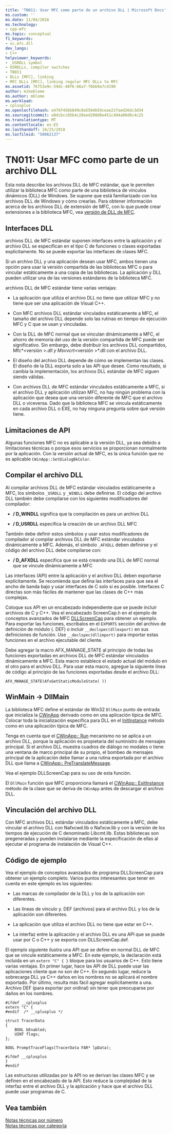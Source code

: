 ```yaml
---
title: 'TN011: Usar MFC como parte de un archivo DLL | Microsoft Docs'
ms.custom: ''
ms.date: 11/04/2016
ms.technology:
- cpp-mfc
ms.topic: conceptual
f1_keywords:
- vc.mfc.dll
dev_langs:
- C++
helpviewer_keywords:
- _USRDLL symbol
- USRDLLs, compiler switches
- TN011
- DLLs [MFC], linking
- MFC DLLs [MFC], linking regular MFC DLLs to MFC
ms.assetid: 76753e9c-59dc-40f6-b6a7-f6bb9a7c4190
author: mikeblome
ms.author: mblome
ms.workload:
- cplusplus
ms.openlocfilehash: e476f456b849c0a5564b59ceae21faed26dc3d34
ms.sourcegitcommit: a9dcbcc85b4c28eed280d8e451c494a00d8c4c25
ms.translationtype: MT
ms.contentlocale: es-ES
ms.lasthandoff: 10/25/2018
ms.locfileid: "50062137"
---
```

# <a name="tn011-using-mfc-as-part-of-a-dll"></a>TN011: Usar MFC como parte de un archivo DLL

Esta nota describe los archivos DLL de MFC estándar, que le permiten utilizar la biblioteca MFC como parte de una biblioteca de vínculos dinámicos (DLL) de Windows. Se supone que está familiarizado con los archivos DLL de Windows y cómo crearlas. Para obtener información acerca de los archivos DLL de extensión de MFC, con lo que puede crear extensiones a la biblioteca MFC, vea [versión de DLL de MFC](../mfc/tn033-dll-version-of-mfc.md).

## <a name="dll-interfaces"></a>Interfaces DLL

archivos DLL de MFC estándar suponen interfaces entre la aplicación y el archivo DLL se especifican en el tipo C de funciones o clases exportadas explícitamente. No se puede exportar las interfaces de clases MFC.

Si un archivo DLL y una aplicación desean usar MFC, ambos tienen una opción para usar la versión compartida de las bibliotecas MFC o para vincular estáticamente a una copia de las bibliotecas. La aplicación y DLL pueden utilizar una de las versiones estándares de la biblioteca MFC.

archivos DLL de MFC estándar tiene varias ventajas:

- La aplicación que utiliza el archivo DLL no tiene que utilizar MFC y no tiene que ser una aplicación de Visual C++.

- Con MFC archivos DLL estándar vinculados estáticamente a MFC, el tamaño del archivo DLL depende solo las rutinas en tiempo de ejecución MFC y C que se usan y vinculadas.

- Con la DLL de MFC normal que se vinculan dinámicamente a MFC, el ahorro de memoria del uso de la versión compartida de MFC puede ser significativo. Sin embargo, debe distribuir los archivos DLL compartidos, Mfc*\<versión >*.dll y Msvvcrt*\<versión >*.dll con el archivo DLL.

- El diseño del archivo DLL depende de cómo se implementan las clases. El diseño de la DLL exporta solo a las API que desee. Como resultado, si cambia la implementación, los archivos DLL estándar de MFC siguen siendo válidas.

- Con archivos DLL de MFC estándar vinculados estáticamente a MFC, si el archivo DLL y aplicación utilizan MFC, no hay ningún problema con la aplicación que desea que una versión diferente de MFC que el archivo DLL o viceversa. Dado que la biblioteca MFC se vincula estáticamente en cada archivo DLL o EXE, no hay ninguna pregunta sobre qué versión tiene.

## <a name="api-limitations"></a>Limitaciones de API

Algunas funciones MFC no es aplicable a la versión DLL, ya sea debido a limitaciones técnicas o porque esos servicios se proporcionan normalmente por la aplicación. Con la versión actual de MFC, es la única función que no es aplicable `CWinApp::SetDialogBkColor`.

## <a name="building-your-dll"></a>Compilar el archivo DLL

Al compilar archivos DLL de MFC estándar vinculados estáticamente a MFC, los símbolos `_USRDLL` y `_WINDLL` debe definirse. El código del archivo DLL también debe compilarse con los siguientes modificadores del compilador:

- **/ D_WINDLL** significa que la compilación es para un archivo DLL

- **/ D_USRDLL** especifica la creación de un archivo DLL MFC

También debe definir estos símbolos y usar estos modificadores de compilador al compilar archivos DLL de MFC estándar vinculados dinámicamente a MFC. Además, el símbolo `_AFXDLL` deben definirse y el código del archivo DLL debe compilarse con:

- **/ D_AFXDLL** especifica que se está creando una DLL de MFC normal que se vincule dinámicamente a MFC

Las interfaces (API) entre la aplicación y el archivo DLL deben exportarse explícitamente. Se recomienda que defina las interfaces para que sea el ancho de banda bajo y usar interfaces de C solo si es posible. Interfaces C directas son más fáciles de mantener que las clases de C++ más complejas.

Coloque sus API en un encabezado independiente que se puede incluir archivos de C y C++. Vea el encabezado ScreenCap.h en el ejemplo de conceptos avanzados de MFC [DLLScreenCap](../visual-cpp-samples.md) para obtener un ejemplo. Para exportar las funciones, escríbalos en el `EXPORTS` sección del archivo de definición de módulo (. DEF) o incluir `__declspec(dllexport)` en sus definiciones de función. Use `__declspec(dllimport)` para importar estas funciones en el archivo ejecutable del cliente.

Debe agregar la macro AFX_MANAGE_STATE al principio de todas las funciones exportadas en archivos DLL de MFC estándar vinculados dinámicamente a MFC. Esta macro establece el estado actual del módulo en el otro para el archivo DLL. Para usar esta macro, agregue la siguiente línea de código al principio de las funciones exportadas desde el archivo DLL:

`AFX_MANAGE_STATE(AfxGetStaticModuleState( ))`

## <a name="winmain---dllmain"></a>WinMain -> DllMain

La biblioteca MFC define el estándar de Win32 `DllMain` punto de entrada que inicializa la [CWinApp](../mfc/reference/cwinapp-class.md) derivado como en una aplicación típica de MFC. Colocar toda la inicialización específica para DLL en el [InitInstance](../mfc/reference/cwinapp-class.md#initinstance) método como en una aplicación típica de MFC.

Tenga en cuenta que el [CWinApp:: Run](../mfc/reference/cwinapp-class.md#run) mecanismo no se aplica a un archivo DLL, porque la aplicación es propietaria del suministro de mensajes principal. Si el archivo DLL muestra cuadros de diálogo no modales o tiene una ventana de marco principal de su propio, el bombeo de mensajes principal de la aplicación debe llamar a una rutina exportada por el archivo DLL que llama a [CWinApp:: PreTranslateMessage](../mfc/reference/cwinapp-class.md#pretranslatemessage).

Vea el ejemplo DLLScreenCap para su uso de esta función.

El `DllMain` función que MFC proporciona llamará el [CWinApp:: ExitInstance](../mfc/reference/cwinapp-class.md#exitinstance) método de la clase que se deriva de `CWinApp` antes de descargar el archivo DLL.

## <a name="linking-your-dll"></a>Vinculación del archivo DLL

Con MFC archivos DLL estándar vinculados estáticamente a MFC, debe vincular el archivo DLL con Nafxcwd.lib o Nafxcw.lib y con la versión de los tiempos de ejecución de C denominado Libcmt.lib. Estas bibliotecas son pregeneradas y pueden instalarse mediante la especificación de ellas al ejecutar el programa de instalación de Visual C++.

## <a name="sample-code"></a>Código de ejemplo

Vea el ejemplo de conceptos avanzados de programa DLLScreenCap para obtener un ejemplo completo. Varios puntos interesantes que tener en cuenta en este ejemplo es los siguientes:

- Las marcas de compilador de la DLL y los de la aplicación son diferentes.

- Las líneas de vínculo y. DEF (archivos) para el archivo DLL y los de la aplicación son diferentes.

- La aplicación que utiliza el archivo DLL no tiene que estar en C++.

- La interfaz entre la aplicación y el archivo DLL es una API que se puede usar por C o C++ y se exporta con DLLScreenCap.def.

El ejemplo siguiente ilustra una API que se define en normal DLL de MFC que se vincule estáticamente a MFC. En este ejemplo, la declaración está incluida en un `extern "C" { }` bloque para los usuarios de C++. Esto tiene varias ventajas. En primer lugar, hace las API de DLL puede usar las aplicaciones cliente que no son de C++. En segundo lugar, reduce la sobrecarga DLL ya C++ daños en los nombres no se aplicará el nombre exportado. Por último, resulta más fácil agregar explícitamente a una. Archivo DEF (para exportar por ordinal) sin tener que preocuparse por daños en los nombres.

```
#ifdef __cplusplus
extern "C" {
#endif  /* __cplusplus */

struct TracerData
{
    BOOL bEnabled;
    UINT flags;
};

BOOL PromptTraceFlags(TracerData FAR* lpData);

#ifdef __cplusplus
}
#endif
```

Las estructuras utilizadas por la API no se derivan las clases MFC y se definen en el encabezado de la API. Esto reduce la complejidad de la interfaz entre el archivo DLL y la aplicación y hace que el archivo DLL puede usar programas de C.

## <a name="see-also"></a>Vea también

[Notas técnicas por número](../mfc/technical-notes-by-number.md)<br/>
[Notas técnicas por categoría](../mfc/technical-notes-by-category.md)

